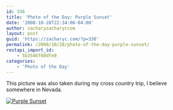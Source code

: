```yaml
---
id: 336
title: 'Photo of the Day: Purple Sunset'
date: '2008-10-28T22:34:06-04:00'
author: zacharyzacharyccom
layout: post
guid: 'https://zacharyc.com/?p=336'
permalink: /2008/10/28/photo-of-the-day-purple-sunset/
restapi_import_id:
    - 5b3546f08dfe0
categories:
    - 'Photo of the Day'
---
```


This picture was also taken during my cross country trip, I believe somewhere in Nevada.

[![](https://i0.wp.com/zacharyc.smugmug.com/photos/399974198_ScBcb-M.jpg?resize=600%2C396 "Purple Sunset")](http://zacharyc.smugmug.com/gallery/6035965_mvCXN//399974198_ScBcb)